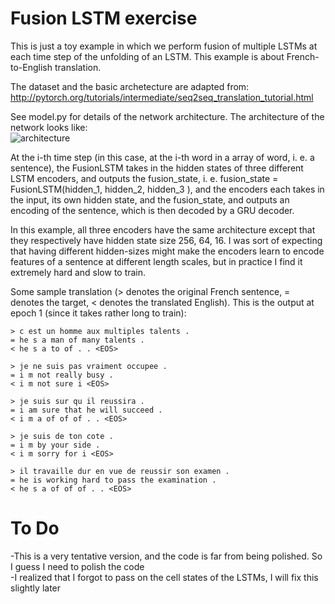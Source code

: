  # Fusion LSTM exercise
This is just a toy example in which we perform fusion of multiple LSTMs at each time step of the unfolding of an LSTM. This example is about French-to-English translation.

The dataset and the basic archetecture are adapted from: <br>
http://pytorch.org/tutorials/intermediate/seq2seq_translation_tutorial.html

See model.py for details of the network architecture. The architecture of the network looks like: <br>
<img src="img/fusionRNN.png" alt="architecture">



At the i-th time step (in this case, at the i-th word in a array of word, i. e. a sentence), the FusionLSTM takes in the hidden states of three different LSTM encoders, and outputs the fusion_state, i. e. fusion_state = FusionLSTM(hidden_1, hidden_2, hidden_3 ), and the encoders each takes in the input, its own hidden state, and the fusion_state, and outputs an encoding of the sentence, which is then decoded by a GRU decoder.

In this example, all three encoders have the same architecture except that they respectively have hidden state size 256, 64, 16. I was sort of expecting that having different hidden-sizes might make the encoders learn to encode features of a sentence at different length scales, but in practice I find it extremely hard and slow to train.

Some sample translation (> denotes the original French sentence, = denotes the target, < denotes the translated English). This is the output at epoch 1 (since it takes rather long to train):


```
> c est un homme aux multiples talents .
= he s a man of many talents .
< he s a to of . . <EOS>

> je ne suis pas vraiment occupee .
= i m not really busy .
< i m not sure i <EOS>

> je suis sur qu il reussira .
= i am sure that he will succeed .
< i m a of of of . . <EOS>

> je suis de ton cote .
= i m by your side .
< i m sorry for i <EOS>

> il travaille dur en vue de reussir son examen .
= he is working hard to pass the examination .
< he s a of of of . . <EOS>
```
# To Do
-This is a very tentative version, and the code is far from being polished. So I guess I need to polish the code <br>
-I realized that I forgot to pass on the cell states of the LSTMs, I will fix this slightly later <br>
